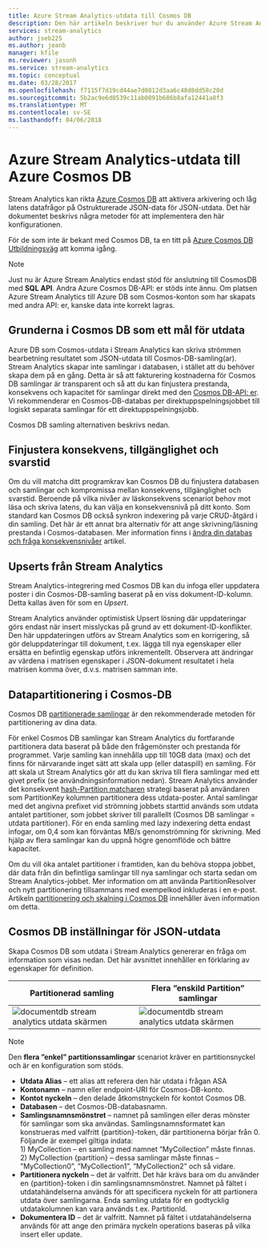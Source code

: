 ```yaml
---
title: Azure Stream Analytics-utdata till Cosmos DB
description: Den här artikeln beskriver hur du använder Azure Stream Analytics för att spara utdata till Azure Cosmos DB för JSON-utdata för dataarkivering och låg latens frågor för Ostrukturerade JSON-data.
services: stream-analytics
author: jseb225
ms.author: jeanb
manager: kfile
ms.reviewer: jasonh
ms.service: stream-analytics
ms.topic: conceptual
ms.date: 03/28/2017
ms.openlocfilehash: f7115f7d19cd44ae7d0812d3aa6c48d8dd58c20d
ms.sourcegitcommit: 5b2ac9e6d8539c11ab0891b686b8afa12441a8f3
ms.translationtype: MT
ms.contentlocale: sv-SE
ms.lasthandoff: 04/06/2018
---
```

# <a name="azure-stream-analytics-output-to-azure-cosmos-db"></a>Azure Stream Analytics-utdata till Azure Cosmos DB  
Stream Analytics kan rikta [Azure Cosmos DB](https://azure.microsoft.com/services/documentdb/) att aktivera arkivering och låg latens datafrågor på Ostrukturerade JSON-data för JSON-utdata. Det här dokumentet beskrivs några metoder för att implementera den här konfigurationen.

För de som inte är bekant med Cosmos DB, ta en titt på [Azure Cosmos DB Utbildningsväg](https://azure.microsoft.com/documentation/learning-paths/documentdb/) att komma igång. 

> [!Note]
> Just nu är Azure Stream Analytics endast stöd för anslutning till CosmosDB med **SQL API**.
> Andra Azure Cosmos DB-API: er stöds inte ännu. Om platsen Azure Stream Analytics till Azure DB som Cosmos-konton som har skapats med andra API: er, kanske data inte korrekt lagras. 

## <a name="basics-of-cosmos-db-as-an-output-target"></a>Grunderna i Cosmos DB som ett mål för utdata
Azure DB som Cosmos-utdata i Stream Analytics kan skriva strömmen bearbetning resultatet som JSON-utdata till Cosmos-DB-samling(ar). Stream Analytics skapar inte samlingar i databasen, i stället att du behöver skapa dem på en gång. Detta är så att fakturering kostnaderna för Cosmos DB samlingar är transparent och så att du kan finjustera prestanda, konsekvens och kapacitet för samlingar direkt med den [Cosmos DB-API: er](https://msdn.microsoft.com/library/azure/dn781481.aspx). Vi rekommenderar en Cosmos-DB-databas per direktuppspelningsjobbet till logiskt separata samlingar för ett direktuppspelningsjobb.

Cosmos DB samling alternativen beskrivs nedan.

## <a name="tune-consistency-availability-and-latency"></a>Finjustera konsekvens, tillgänglighet och svarstid
Om du vill matcha ditt programkrav kan Cosmos DB du finjustera databasen och samlingar och kompromissa mellan konsekvens, tillgänglighet och svarstid. Beroende på vilka nivåer av läskonsekvens scenariot behov mot läsa och skriva latens, du kan välja en konsekvensnivå på ditt konto. Som standard kan Cosmos DB också synkron indexering på varje CRUD-åtgärd i din samling. Det här är ett annat bra alternativ för att ange skrivning/läsning prestanda i Cosmos-databasen. Mer information finns i [ändra din databas och fråga konsekvensnivåer](../cosmos-db/consistency-levels.md) artikel.

## <a name="upserts-from-stream-analytics"></a>Upserts från Stream Analytics
Stream Analytics-integrering med Cosmos DB kan du infoga eller uppdatera poster i din Cosmos-DB-samling baserat på en viss dokument-ID-kolumn. Detta kallas även för som en *Upsert*.

Stream Analytics använder optimistisk Upsert lösning där uppdateringar görs endast när insert misslyckas på grund av ett dokument-ID-konflikter. Den här uppdateringen utförs av Stream Analytics som en korrigering, så gör deluppdateringar till dokument, t.ex. lägga till nya egenskaper eller ersätta en befintlig egenskap utförs inkrementellt. Observera att ändringar av värdena i matrisen egenskaper i JSON-dokument resultatet i hela matrisen komma över, d.v.s. matrisen samman inte.

## <a name="data-partitioning-in-cosmos-db"></a>Datapartitionering i Cosmos-DB
Cosmos DB [partitionerade samlingar](../cosmos-db/partition-data.md) är den rekommenderade metoden för partitionering av dina data. 

För enkel Cosmos DB samlingar kan Stream Analytics du fortfarande partitionera data baserat på både den frågemönster och prestanda för programmet. Varje samling kan innehålla upp till 10GB data (max) och det finns för närvarande inget sätt att skala upp (eller dataspill) en samling. För att skala ut Stream Analytics gör att du kan skriva till flera samlingar med ett givet prefix (se användningsinformation nedan). Stream Analytics använder det konsekvent [hash-Partition matcharen](https://msdn.microsoft.com/library/azure/microsoft.azure.documents.partitioning.hashpartitionresolver.aspx) strategi baserat på användaren som PartitionKey kolumnen partitionera dess utdata-poster. Antal samlingar med det angivna prefixet vid strömning jobbets starttid används som utdata antalet partitioner, som jobbet skriver till parallellt (Cosmos DB samlingar = utdata partitioner). För en enda samling med lazy indexering detta endast infogar, om 0,4 som kan förväntas MB/s genomströmning för skrivning. Med hjälp av flera samlingar kan du uppnå högre genomflöde och bättre kapacitet.

Om du vill öka antalet partitioner i framtiden, kan du behöva stoppa jobbet, där data från din befintliga samlingar till nya samlingar och starta sedan om Stream Analytics-jobbet. Mer information om att använda PartitionResolver och nytt partitionering tillsammans med exempelkod inkluderas i en e-post. Artikeln [partitionering och skalning i Cosmos DB](../cosmos-db/sql-api-partition-data.md) innehåller även information om detta.

## <a name="cosmos-db-settings-for-json-output"></a>Cosmos DB inställningar för JSON-utdata
Skapa Cosmos DB som utdata i Stream Analytics genererar en fråga om information som visas nedan. Det här avsnittet innehåller en förklaring av egenskaper för definition.

Partitionerad samling | Flera ”enskild Partition” samlingar
---|---
![documentdb stream analytics utdata skärmen](media/stream-analytics-documentdb-output/stream-analytics-documentdb-output-1.png) |  ![documentdb stream analytics utdata skärmen](media/stream-analytics-documentdb-output/stream-analytics-documentdb-output-2.png)


  
> [!NOTE]
> Den **flera ”enkel” partitionssamlingar** scenariot kräver en partitionsnyckel och är en konfiguration som stöds. 

* **Utdata Alias** – ett alias att referera den här utdata i frågan ASA  
* **Kontonamn** – namn eller endpoint-URI för Cosmos-DB-konto.  
* **Kontot nyckeln** – den delade åtkomstnyckeln för kontot Cosmos DB.  
* **Databasen** – det Cosmos-DB-databasnamn.  
* **Samlingsnamnsmönstret** – namnet på samlingen eller deras mönster för samlingar som ska användas. Samlingsnamnsformatet kan konstrueras med valfritt {partition}-token, där partitionerna börjar från 0. Följande är exempel giltiga indata:  
  1\) MyCollection – en samling med namnet ”MyCollection” måste finnas.  
  2\) MyCollection {partition} – dessa samlingar måste finnas – ”MyCollection0”, ”MyCollection1”, ”MyCollection2” och så vidare.  
* **Partitionera nyckeln** – det är valfritt. Det här krävs bara om du använder en {partition}-token i din samlingsnamnsmönstret. Namnet på fältet i utdatahändelserna används för att specificera nyckeln för att partionera utdata över samlingarna. Enda samling utdata för en godtycklig utdatakolumnen kan vara används t.ex. PartitionId.  
* **Dokumentera ID** – det är valfritt. Namnet på fältet i utdatahändelserna används för att ange den primära nyckeln operations baseras på vilka insert eller update.  
